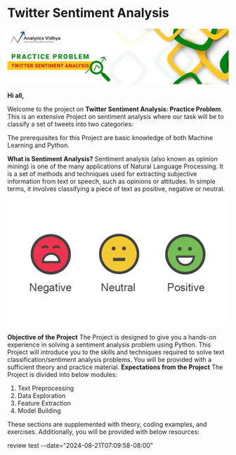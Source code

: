 # Twitter Sentiment Analysis

![alt text](data/img/1549269497052.png)


**Hi all,**

Welcome to the project on **Twitter Sentiment Analysis: Practice Problem**. This is an extensive Project on sentiment analysis where our task will be to classify a set of tweets into two categories:

The prerequisites for this Project are basic knowledge of both Machine Learning and Python.

**What is Sentiment Analysis?**
Sentiment analysis (also known as opinion mining) is one of the many applications of Natural Language Processing. It is a set of methods and techniques used for extracting subjective information from text or speech, such as opinions or attitudes. In simple terms, it involves classifying a piece of text as positive, negative or neutral.

![alt text](data/img/1549269497113.png)

**Objective of the Project**
The Project is designed to give you a hands-on experience in solving a sentiment analysis problem using Python. This Project will introduce you to the skills and techniques required to solve text classification/sentiment analysis problems. You will be provided with a sufficient theory and practice material.
**Expectations from the Project**
The Project is divided into below modules:

1. Text Preprocessing
2. Data Exploration
3. Feature Extraction
4. Model Building

These sections are supplemented with theory, coding examples, and exercises. Additionally, you will be provided with below resources:

review test
--date="2024-08-21T07:09:58-08:00"
